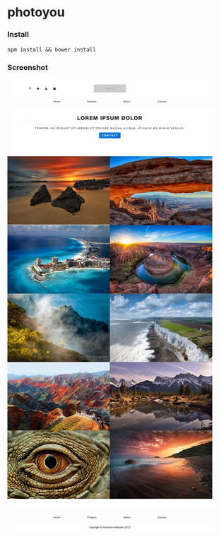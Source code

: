 photoyou
========

### Install

```shell
npm install && bower install
```

### Screenshot

![screenshot](https://raw.githubusercontent.com/james2doyle/photoyou/master/screenshot.jpg)